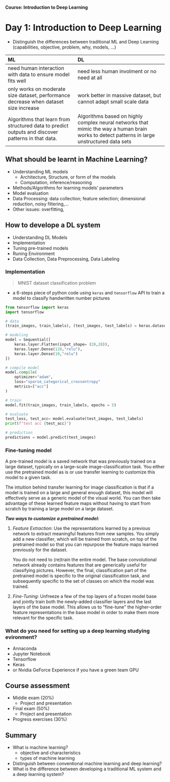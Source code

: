 __Course: Introduction to Deep Learning__
# __Day 1: Introduction to Deep Learning__

- Distinguish the differences between traditional ML and Deep Learning (capabilities, objective, problem, why, models, ...)

| ML     | DL |
| :---      | :---    |
| need human interaction with data to ensure model fits well        | need less human involment or no need at all
| only works on moderate size dataset, performance decrease when dataset size increase       | work better in massive dataset, but cannot adapt small scale data
| Algorithms that learn from structured data to predict outputs and discover patterns in that data. | Algorithms based on highly complex neural networks that mimic the way a human brain works to detect patterns in large unstructured data sets|

## __What should be learnt in Machine Learning?__
- Understanding ML models
    - Architecture, Structure, or form of the models
    - Computation, inference/reasoning
- Methods/Algorithms for learning models’ parameters
- Model evaluation
- Data Processing: data collection; feature selection; dimensional reduction, noisy filtering,…
- Other issues: overfitting, 

## __How to develope a DL system__
- Understanding DL Models
- Implementation
- Tuning pre-trained models
- Runing Environment
- Data Collection, Data Preprocessing, Data Labeling

### __Implementation__ 
> MNIST dataset classification problem
- a 6-steps piece of python code using `keras` and `tensorflow` API to train a model to classify handwritten number pictures
``` python
from tensorflow import keras
import tensorflow

# data
(train_images, train_labels), (test_images, test_labels) = keras.datasets.mnist.load_data()

# modeling
model = Sequential([
    keras.layer.Flatten(input_shape= (28,28)),
    keras.layer.Dense(128,"relu"),
    keras.layer.Dense(10,"relu")
])

# compile model
model.compile(
    optimizer="adam",
    loss="sparse_categorical_crossentropy"
    metrics=["acc"]
)

# train 
model.fit(train_images, train_labels, epochs = 5)

# evaluate
test_loss, test_acc= model.evaluate(test_images, test_labels)
print(f"test acc {test_acc}")

# prediction
predictions = model.predict(test_images)
```

### __Fine-tuning model__ 

A pre-trained model is a saved network that was previously trained on a large dataset, typically on a large-scale image-classification task. You either use the pretrained model as is or use transfer learning to customize this model to a given task.

The intuition behind transfer learning for image classification is that if a model is trained on a large and general enough dataset, this model will effectively serve as a generic model of the visual world. You can then take advantage of these learned feature maps without having to start from scratch by training a large model on a large dataset.

_**Two ways to customize a pretrained model:**_

1. _Feature Extraction_: Use the representations learned by a previous network to extract meaningful features from new samples. You simply add a new classifier, which will be trained from scratch, on top of the pretrained model so that you can repurpose the feature maps learned previously for the dataset.

    You do not need to (re)train the entire model. The base convolutional network already contains features that are generically useful for classifying pictures. However, the final, classification part of the pretrained model is specific to the original classification task, and subsequently specific to the set of classes on which the model was trained.

2. _Fine-Tuning_: Unfreeze a few of the top layers of a frozen model base and jointly train both the newly-added classifier layers and the last layers of the base model. This allows us to "fine-tune" the higher-order feature representations in the base model in order to make them more relevant for the specific task.

### __What do you need for setting up a deep learning studying evironment?__
- Annaconda
- Jupyter Notebook 
- Tensorflow
- Keras
- or Nvidia GeForce Experience if you have a green team GPU



## Course assessment
- Middle exam (20%)
    - Project and presentation
- Final exam (50%)
    - Project and presentation
- Progress exercises (30%)

## Summary
- What is machine learning?
    - objective and characteristics
    - types of machine learning
- Distinguish between conventional machine learning and deep learning?
- What is the difference between developing a traditional ML system
and a deep learning system?
